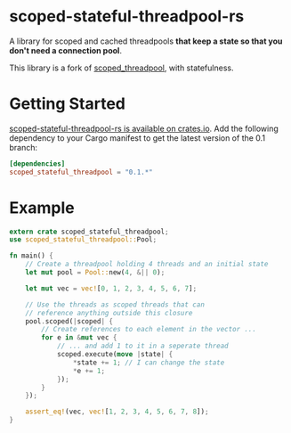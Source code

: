 scoped-stateful-threadpool-rs
==============

A library for scoped and cached threadpools **that keep a state so that you don't need a connection pool**.

This library is a fork of [scoped_threadpool](https://crates.io/crates/scoped_threadpool),
with statefulness.

# Getting Started

[scoped-stateful-threadpool-rs is available on crates.io](https://crates.io/crates/scoped_stateful_threadpool).
Add the following dependency to your Cargo manifest to get the latest version of the 0.1 branch:
```toml
[dependencies]
scoped_stateful_threadpool = "0.1.*"
```
# Example

```rust
extern crate scoped_stateful_threadpool;
use scoped_stateful_threadpool::Pool;

fn main() {
    // Create a threadpool holding 4 threads and an initial state
    let mut pool = Pool::new(4, &|| 0);

    let mut vec = vec![0, 1, 2, 3, 4, 5, 6, 7];

    // Use the threads as scoped threads that can
    // reference anything outside this closure
    pool.scoped(|scoped| {
        // Create references to each element in the vector ...
        for e in &mut vec {
            // ... and add 1 to it in a seperate thread
            scoped.execute(move |state| {
                *state += 1; // I can change the state
                *e += 1;
            });
        }
    });

    assert_eq!(vec, vec![1, 2, 3, 4, 5, 6, 7, 8]);
}
```
